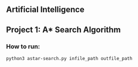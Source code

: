 ## Artificial Intelligence
## Project 1: A* Search Algorithm

### How to run:
`python3 astar-search.py infile_path outfile_path`
